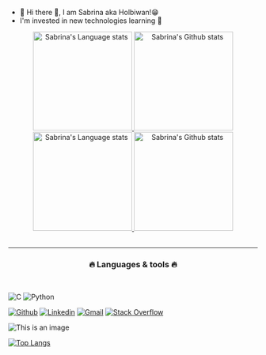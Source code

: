 * 👋 Hi there 👋, I am Sabrina aka Holbiwan!😁
* I'm invested in new technologies learning  👀


<!-- Light Mode -->
<div align="center"> 
<a href="https://github.com/anuraghazra/github-readme-stats#gh-light-mode-only">
<img height="200" src="https://github-readme-stats.vercel.app/api/top-langs/?username=Holbiwan&layout=compact&langs_count=10&hide_border=true&role=owner,collaborator&theme=default#gh-light-mode-only" alt="Sabrina's Language stats" />
</a>
<a href="https://github.com/anuraghazra/github-readme-stats#gh-light-mode-only">
<img height="200" src="https://github-readme-stats.vercel.app/api?username=Holbiwan&show_icons=true&count_private=true&line_height=28&hide_border=true&card_width=347&include_all_commits=true&role=owner,collaborator&exclude_repo=github-readme-stats&theme=default#gh-light-mode-only" alt="Sabrina's Github stats" />
</a>
</div>

<!-- Dark Mode -->
<div align="center"> 
<a href="https://github.com/anuraghazra/github-readme-stats#gh-dark-mode-only">
<img height="200" src="https://github-readme-stats.vercel.app/api/top-langs/?username=Sabrina&layout=compact&langs_count=10&hide_border=true&role=owner,collaborator&theme=radical&bg_color=000000#gh-dark-mode-only" alt="Sabrina's Language stats" />
</a>
<a href="https://github.com/anuraghazra/github-readme-stats#gh-dark-mode-only">
<img height="200" src="https://github-readme-stats.vercel.app/api?username=Holbiwan&show_icons=true&count_private=true&line_height=28&hide_border=true&card_width=347&include_all_commits=true&role=owner,collaborator&exclude_repo=github-readme-stats&theme=radical&bg_color=000000#gh-dark-mode-only" alt="Sabrina's Github stats" />
</a>
</div>

<br/>

<hr>
<h3 align="center">🔥 Languages & tools 🔥</h3>
<br>
<p align="center">

![C](https://img.shields.io/badge/-C-000?&logo=C)
![Python](https://img.shields.io/badge/-Python-000?&logo=Python)


[![Github](https://img.shields.io/badge/Github-000000?&style=for-the-badge&logo=github&logoColor=white)](https://github.com/Holbiwan)
[![Linkedin](https://img.shields.io/badge/linkedin-%230077B5.svg?&style=for-the-badge&logo=linkedin&logoColor=white)](https://www.linkedin.com/)
[![Gmail](https://img.shields.io/badge/gmail-D14836?&style=for-the-badge&logo=gmail&logoColor=white)](6188@holbertonstudents.com)
[![Stack Overflow](https://img.shields.io/badge/-Stackoverflow-FE7A16?style=for-the-badge&logo=stack-overflow&logoColor=white)](https://stackoverflow.com/)


![This is an image](https://zupimages.net/up/23/37/6daa.gif)

[![Top Langs](https://github-readme-stats.vercel.app/api?username=saifurrahman1193&theme=algolia&show_icons=true)](https://github.com/Holbiwan)





  
  
   

